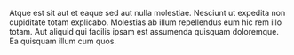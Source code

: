 Atque est sit aut et eaque sed aut nulla molestiae. Nesciunt ut expedita non cupiditate totam explicabo. Molestias ab illum repellendus eum hic rem illo totam. Aut aliquid qui facilis ipsam est assumenda quisquam doloremque. Ea quisquam illum cum quos.